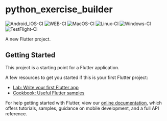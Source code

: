 # python_exercise_builder

![Android_IOS-CI](https://github.com/Thiswind-Learning/python_exercise_builder/workflows/Android_IOS-CI/badge.svg)
![WEB-CI](https://github.com/Thiswind-Learning/python_exercise_builder/workflows/WEB-CI/badge.svg)
![MacOS-CI](https://github.com/Thiswind-Learning/python_exercise_builder/workflows/MacOS-CI/badge.svg)
![Linux-CI](https://github.com/Thiswind-Learning/python_exercise_builder/workflows/Linux-CI/badge.svg)
![Windows-CI](https://github.com/Thiswind-Learning/python_exercise_builder/workflows/Windows-CI/badge.svg)
![TestFlight-CI](https://github.com/Thiswind-Learning/python_exercise_builder/workflows/TestFlight-CI/badge.svg)

A new Flutter project.

## Getting Started

This project is a starting point for a Flutter application.

A few resources to get you started if this is your first Flutter project:

- [Lab: Write your first Flutter app](https://flutter.dev/docs/get-started/codelab)
- [Cookbook: Useful Flutter samples](https://flutter.dev/docs/cookbook)

For help getting started with Flutter, view our
[online documentation](https://flutter.dev/docs), which offers tutorials,
samples, guidance on mobile development, and a full API reference.
